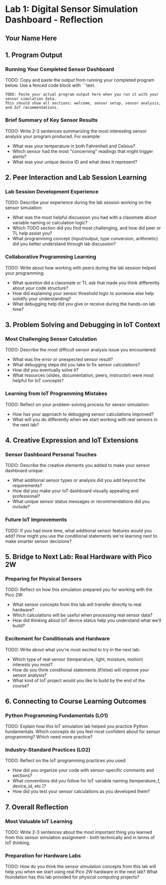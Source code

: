 # Lab 1: Digital Sensor Simulation Dashboard - Reflection

## Your Name Here

## 1. Program Output

### Running Your Completed Sensor Dashboard

TODO: Copy and paste the output from running your completed program below. Use a fenced code block with ```text.

```text
TODO: Paste your actual program output here when you run it with your sensor simulation data.
This should show all sections: welcome, sensor setup, sensor analysis, and IoT recommendations.
```

### Brief Summary of Key Sensor Results

TODO: Write 2-3 sentences summarizing the most interesting sensor analysis your program produced. For example:
- What was your temperature in both Fahrenheit and Celsius?
- Which sensor had the most "concerning" readings that might trigger alerts?
- What was your unique device ID and what does it represent?

## 2. Peer Interaction and Lab Session Learning

### Lab Session Development Experience

TODO: Describe your experience during the lab session working on the sensor simulation:

- What was the most helpful discussion you had with a classmate about variable naming or calculation logic?
- Which TODO section did you find most challenging, and how did peer or TL help assist you?
- What programming concept (input/output, type conversion, arithmetic) did you better understand through lab discussion?

### Collaborative Programming Learning

TODO: Write about how working with peers during the lab session helped your programming:

- What question did a classmate or TL ask that made you think differently about your code structure?
- How did explaining your sensor threshold logic to someone else help solidify your understanding?
- What debugging help did you give or receive during the hands-on lab time?

## 3. Problem Solving and Debugging in IoT Context

### Most Challenging Sensor Calculation

TODO: Describe the most difficult sensor analysis issue you encountered:

- What was the error or unexpected sensor result?
- What debugging steps did you take to fix sensor calculations?
- How did you eventually solve it?
- What resources (slides, documentation, peers, instructor) were most helpful for IoT concepts?

### Learning from IoT Programming Mistakes

TODO: Reflect on your problem-solving process for sensor simulation:

- How has your approach to debugging sensor calculations improved?
- What will you do differently when we start working with real sensors in the next lab?

## 4. Creative Expression and IoT Extensions

### Sensor Dashboard Personal Touches

TODO: Describe the creative elements you added to make your sensor dashboard unique:

- What additional sensor types or analysis did you add beyond the requirements?
- How did you make your IoT dashboard visually appealing and professional?
- What unique sensor status messages or recommendations did you include?

### Future IoT Improvements

TODO: If you had more time, what additional sensor features would you add? How might you use the conditional statements we're learning next to make smarter sensor decisions?

## 5. Bridge to Next Lab: Real Hardware with Pico 2W

### Preparing for Physical Sensors

TODO: Reflect on how this simulation prepared you for working with the Pico 2W:

- What sensor concepts from this lab will transfer directly to real hardware?
- Which calculations will be useful when processing real sensor data?
- How did thinking about IoT device status help you understand what we'll build?

### Excitement for Conditionals and Hardware

TODO: Write about what you're most excited to try in the next lab:

- Which type of real sensor (temperature, light, moisture, motion) interests you most?
- How do you think conditional statements (if/else) will improve your sensor analysis?
- What kind of IoT project would you like to build by the end of the course?

## 6. Connecting to Course Learning Outcomes

### Python Programming Fundamentals (LO1)

TODO: Explain how this IoT simulation lab helped you practice Python fundamentals. Which concepts do you feel most confident about for sensor programming? Which need more practice?

### Industry-Standard Practices (LO2)

TODO: Reflect on the IoT programming practices you used:
- How did you organize your code with sensor-specific comments and sections?
- What conventions did you follow for IoT variable naming (temperature_f, device_id, etc.)?
- How did you test your sensor calculations as you developed them?

## 7. Overall Reflection

### Most Valuable IoT Learning

TODO: Write 2-3 sentences about the most important thing you learned from this sensor simulation assignment - both technically and in terms of IoT thinking.

### Preparation for Hardware Labs

TODO: How do you think the sensor simulation concepts from this lab will help you when we start using real Pico 2W hardware in the next lab? What foundation has this lab provided for physical computing projects?
